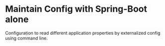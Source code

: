 # Maintain Config with Spring-Boot alone
Configuration to read different application properties by externalized config using command line.
